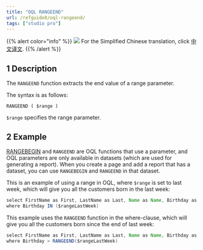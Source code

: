 ```yaml
---
title: "OQL RANGEEND"
url: /refguide8/oql-rangeend/
tags: ["studio pro"]
---
```


{{% alert color="info" %}}
<img src="/attachments/china.png" class="d-inline-block" /> For the Simplified Chinese translation, click [中文译文](https://cdn.mendix.tencent-cloud.com/documentation/refguide8/oql-rangeend.pdf).
{{% /alert %}}

## 1 Description

The `RANGEEND` function extracts the end value of a range parameter.

The syntax is as follows:

```
RANGEEND ( $range )
```

`$range` specifies the range parameter.

## 2 Example

[RANGEBEGIN](/refguide8/oql-rangebegin/) and `RANGEEND` are OQL functions that use a parameter, and OQL parameters are only available in datasets (which are used for generating a report). When you create a page and add a report that has a dataset, you can use `RANGEBEGIN` and `RANGEEND` in that dataset.

This is an example of using a range in OQL, where `$range` is set to last week, which will give you all the customers born in the last week:

```java
select FirstName as First, LastName as Last, Name as Name, Birthday as BDay, CustomerType as Type from Sales.Customer
where Birthday IN ($rangeLastWeek)
```

This example uses the `RANGEEND` function in the where-clause, which will give you all the customers born since the end of last week:

```java
select FirstName as First, LastName as Last, Name as Name, Birthday as BDay, CustomerType as Type from Sales.Customer
where Birthday > RANGEEND($rangeLastWeek)
```
